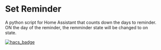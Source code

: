 # Set Reminder
A python script for Home Assistant that counts down the days to reminder. ON the day of the reminder, the remminder state will be changed to on state.

[![hacs_badge](https://img.shields.io/badge/HACS-Default-orange.svg?style=for-the-badge)](https://github.com/custom-components/hacs)